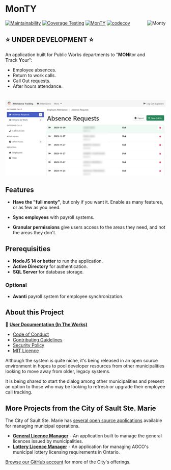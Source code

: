 # MonTY

<img src="public/images/monty-big.svg" alt="Monty" align="right" style="height:250px" />

[![Maintainability](https://api.codeclimate.com/v1/badges/e5f9a6caa7b2d3ebd16c/maintainability)](https://codeclimate.com/github/cityssm/MonTY/maintainability)
[![Coverage Testing](https://github.com/cityssm/MonTY/actions/workflows/coverage.yml/badge.svg)](https://github.com/cityssm/MonTY/actions/workflows/coverage.yml)
[![MonTY](https://img.shields.io/endpoint?url=https://cloud.cypress.io/badge/simple/szu5cb/main&style=flat&logo=cypress)](https://cloud.cypress.io/projects/szu5cb/runs)
[![codecov](https://codecov.io/gh/cityssm/MonTY/branch/main/graph/badge.svg?token=21LFC3U1Q2)](https://codecov.io/gh/cityssm/MonTY)

## ⭐ UNDER DEVELOPMENT ⭐

An application built for Public Works departments to
"**MON**itor and **T**rack **Y**our":

- Employee absences.
- Return to work calls.
- Call Out requests.
- After hours attendance.

![Absence Requests](docs/images/attendanceAbsences.png)

## Features

- **Have the "full monty"**, but only if you want it.
  Enable as many features, or as few as you need.

- **Sync employees** with payroll systems.

- **Granular permissions** give users access to the areas they need,
  and not the areas they don't.

## Prerequisities

- **NodeJS 14 or better** to run the application.
- **Active Directory** for authentication.
- **SQL Server** for database storage.

### Optional

- **Avanti** payroll system for employee synchronization.

## About this Project

📘 **[User Documentation (In The Works)](https://cityssm.github.io/MonTY/docs/)**

- [Code of Conduct](CODE_OF_CONDUCT.md)
- [Contributing Guidelines](CONTRIBUTING.md)
- [Security Policy](SECURITY.md)
- [MIT Licence](LICENSE.md)

Although the system is quite niche, it's being released in an open source environment in hopes to pool developer resources from other municipalities looking to move away from older, legacy systems.

It is being shared to start the dialog among other municipalities and present an option to those who may be looking to refresh or upgrade their employee call tracking.

## More Projects from the City of Sault Ste. Marie

The City of Sault Ste. Marie has [several open source applications](https://cityssm.github.io/) available
for managing municipal operations.

- **[General Licence Manager](https://github.com/cityssm/general-licence-manager)** - An application built to manage the general licences issued by municipalities.
- **[Lottery Licence Manager](https://github.com/cityssm/lottery-licence-manager)** - An application for managing AGCO's municipal lottery licensing requirements in Ontario.

[Browse our GitHub account](https://github.com/cityssm/) for more of the City's offerings.
